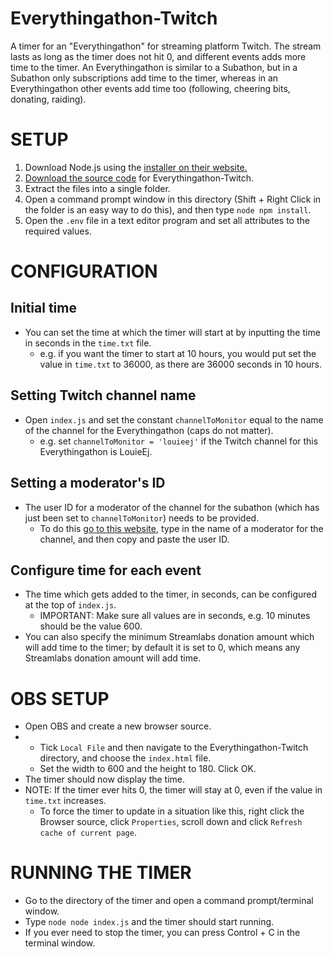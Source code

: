 # Everythingathon-Twitch
A timer for an "Everythingathon" for streaming platform Twitch.
The stream lasts as long as the timer does not hit 0, and different events adds more time to the timer.
An Everythingathon is similar to a Subathon, but in a Subathon only subscriptions add time to the timer, whereas in an Everythingathon other events add time too (following, cheering bits, donating, raiding).

# SETUP
1. Download Node.js using the [installer on their website.](https://nodejs.org/en/download)
2. [Download the source code](https://github.com/LouieEj/Everythingathon-Twitch/archive/refs/heads/main.zip) for Everythingathon-Twitch.
3. Extract the files into a single folder.
4. Open a command prompt window in this directory (Shift + Right Click in the folder is an easy way to do this), and then type ```node npm install```.
5. Open the `.env` file in a text editor program and set all attributes to the required values.

# CONFIGURATION
## Initial time
- You can set the time at which the timer will start at by inputting the time in seconds in the `time.txt` file.
  - e.g. if you want the timer to start at 10 hours, you would put set the value in `time.txt` to 36000, as there are 36000 seconds in 10 hours.

## Setting Twitch channel name
- Open `index.js` and set the constant `channelToMonitor` equal to the name of the channel for the Everythingathon (caps do not matter).
  - e.g. set `channelToMonitor = 'louieej'` if the Twitch channel for this Everythingathon is LouieEj.

## Setting a moderator's ID
- The user ID for a moderator of the channel for the subathon (which has just been set to `channelToMonitor`) needs to be provided.
  - To do this [go to this website](https://www.streamweasels.com/tools/convert-twitch-username-to-user-id/), type in the name of a moderator for the channel, and then copy and paste the user ID.

## Configure time for each event
- The time which gets added to the timer, in seconds, can be configured at the top of `index.js`.
  - IMPORTANT: Make sure all values are in seconds, e.g. 10 minutes should be the value 600.
- You can also specify the minimum Streamlabs donation amount which will add time to the timer; by default it is set to 0, which means any Streamlabs donation amount will add time.

# OBS SETUP
- Open OBS and create a new browser source.
- - Tick `Local File` and then navigate to the Everythingathon-Twitch directory, and choose the `index.html` file.
  - Set the width to 600 and the height to 180. Click OK.
- The timer should now display the time.
- NOTE: If the timer ever hits 0, the timer will stay at 0, even if the value in `time.txt` increases.
  - To force the timer to update in a situation like this, right click the Browser source, click `Properties`, scroll down and click `Refresh cache of current page`.

# RUNNING THE TIMER
- Go to the directory of the timer and open a command prompt/terminal window.
- Type ```node node index.js``` and the timer should start running.
- If you ever need to stop the timer, you can press Control + C in the terminal window.

